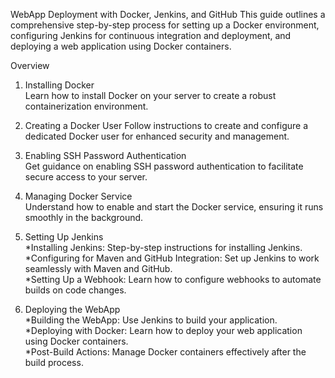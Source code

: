 WebApp Deployment with Docker, Jenkins, and GitHub
This guide outlines a comprehensive step-by-step process for setting up a Docker environment, configuring Jenkins for continuous integration and deployment, and deploying a web application using Docker containers.

Overview
1. Installing Docker<br>
Learn how to install Docker on your server to create a robust containerization environment.

2. Creating a Docker User
Follow instructions to create and configure a dedicated Docker user for enhanced security and management.

3. Enabling SSH Password Authentication<br>
Get guidance on enabling SSH password authentication to facilitate secure access to your server.

4. Managing Docker Service<br>
Understand how to enable and start the Docker service, ensuring it runs smoothly in the background.

5. Setting Up Jenkins<br>
*Installing Jenkins: Step-by-step instructions for installing Jenkins.<br>
*Configuring for Maven and GitHub Integration: Set up Jenkins to work seamlessly with Maven and GitHub.<br>
*Setting Up a Webhook: Learn how to configure webhooks to automate builds on code changes.<br>

6. Deploying the WebApp<br>
*Building the WebApp: Use Jenkins to build your application.<br>
*Deploying with Docker: Learn how to deploy your web application using Docker containers.<br>
*Post-Build Actions: Manage Docker containers effectively after the build process.
